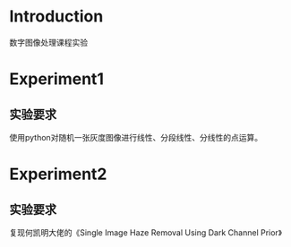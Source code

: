 # Introduction
数字图像处理课程实验
# Experiment1
## 实验要求
使用python对随机一张灰度图像进行线性、分段线性、分线性的点运算。
# Experiment2
## 实验要求
复现何凯明大佬的《Single Image Haze Removal Using Dark Channel Prior》
